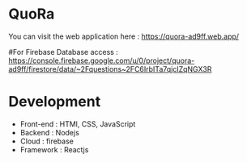 

# QuoRa
You can visit the web application here : https://quora-ad9ff.web.app/

#For  Firebase Database access : https://console.firebase.google.com/u/0/project/quora-ad9ff/firestore/data/~2Fquestions~2FC6IrbITa7qjcIZqNGX3R
# Development 
- Front-end : HTMl, CSS, JavaScript
- Backend : Nodejs
- Cloud : firebase
- Framework : Reactjs




